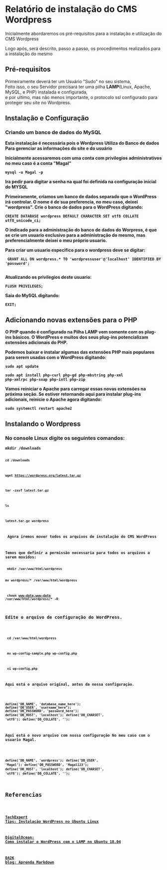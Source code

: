 ﻿<h1><b>Relatório de instalação do CMS Wordpress</b></h1>

<p> Inicialmente abordaremos os pré-requisitos para a instalação e utilização do CMS Wordpress</p>
<p> Logo após, será descrito, passo a passo, os procedimentos realizados para a instalação do mesmo</p>

<h2><b> Pré-requisitos </b></h2>

<p> Primeiramente deverá ter um Usuário "Sudo" no seu sistema,<br>
 Feito isso, o seu Servidor precisará ter uma pilha <B>LAMP</B>(Linux, Apache, MySQL, e PHP) instalada e configurada,<br> e por ultimo, mas não menos importante, o protocolo ssl configurado para proteger seu site no Wordpress.</p>

<h2> <b>Instalação e Configuração</h2>

<h3>Criando um banco de dados do MySQL</h3>
<p>Esta instalação é necessária pois o Wordpress Utiliza do Banco de dados Para gerenciar as informações do site e do usuário</p>
<p> Inicialmente acessaremos com uma conta com privilegios administrativos no meu caso é a conta "Magal"</p>
<code>mysql -u Magal -p</code>
<p> Ira pedir para digitar a senha na qual foi definida na configuração inicial do MYSQL</p>
<p>Primeiramente, criamos um banco de dados separado que o WordPress irá controlar. O nome é de sua preferencia, no meu caso, deixei "wordpress". Crie o banco de dados para o WordPress digitando:</p>
<code>CREATE DATABASE wordpress DEFAULT CHARACTER SET utf8 COLLATE utf8_unicode_ci;</code>

<p> O indicado para a administração do banco de dados do Worpress, é que se crie um usuario exclusivo para a administração do mesmo, mas preferencialmente deixei o meu próprio usuario.</p>
<p> Para criar um usuario especifico para o wordpress deve se digitar:</p>
<code> GRANT ALL ON wordpress.* TO 'wordpressuser'@'localhost' IDENTIFIED BY 'password';

</code>
<p> Atualizando os privilegios deste usuario:</p>
<code>FLUSH PRIVILEGES;</code>
<p>Saia do MySQL digitando:</p>
<code>EXIT;</code>

<h2>Adicionando novas extensões para o PHP</h2>

<p>O PHP quando é configurado na Pilha LAMP vem somente com os plug-ins básicos. O WordPress e muitos dos seus plug-ins potencializam extensões adicionais do PHP.</p>

<p>Podemos baixar e instalar algumas das extensões PHP mais populares para serem usadas com o WordPress digitando:</p>
<code>sudo apt update</code>

<code>sudo apt install php-curl php-gd php-mbstring php-xml php-xmlrpc php-soap php-intl php-zip
</code>

<p>Vamos reiniciar o Apache para carregar essas novas extensões na próxima seção. Se estiver retornando aqui para instalar plug-ins adicionais, reinicie o Apache agora digitando:</p>

<code>sudo systemctl restart apache2</code>

<h2>Instalando o Wordpress</h2>

<H3><p><b> No console Linux digite os seguintes comandos:</b></p></h3>
<code>mkdir /downloads

<code>cd /downloads</code>
 
 <code>wget https://wordpress.org/latest.tar.gz</code>
 
 <code>tar -zxvf latest.tar.gz</code>
 
 <code>ls</code>

<code>latest.tar.gz wordpress</code>

<p> Agora iremos mover todos os arquivos de instalação do CMS WordPress</p>
<p>Temos que definir a permissão necessaria para todos os arquivos a serem movidos:</p>
<code> mkdir /var/www/html/wordpress</code>

<code>mv wordpress/* /var/www/html/wordpress</code>

<code> chown www-data.www-data /var/www/html/wordpress/* -R</code>

<H3><p><b>Edite o arquivo de configuração do WordPress.</p></b></h3>

<code> cd /var/www/html/wordpress</code>

<code> mv wp-config-sample.php wp-config.php</code>

<code> vi wp-config.php</code>

<p>Aqui está o arquivo original, antes da nossa configuração.<p>

<code>define('DB_NAME', 'database_name_here');</code>
<code>define('DB_USER', 'username_here');</code>
<code>define('DB_PASSWORD', 'password_here');</code>
<code>define('DB_HOST', 'localhost');</code>
<code>define('DB_CHARSET', 'utf8');</code>
<code>define('DB_COLLATE', '');</code>

<p>Aqui está o novo arquivo com nossa configuração No meu caso com o usuario Magal.<p>

<code>define('DB_NAME', 'wordpress');</code>
<code>define('DB_USER', 'Magal');</code>
<code>define('DB_PASSWORD', 'Magal123');</code>
<code>define('DB_HOST', 'localhost');</code>
<code>define('DB_CHARSET', 'utf8');</code>
<code>define('DB_COLLATE', '');</code>

<h2>Referencias</h2>

<a href="https://techexpert.tips/pt-br/wordpress-pt-br/instalacao-wordpress-no-ubuntu-linux/#:~:text=no%20Ubuntu%20Linux.-,No%20console%20do%20Linux%2C%20use%20os%20seguintes%20comandos,baixar%20o%20pacote%20do%20WordPress.&text=Mova%20todos%20os%20arquivos%20do,em%20todos%20os%20arquivos%20movidos.&text=Edite%20o%20arquivo%20de%20configura%C3%A7%C3%A3o%20do%20WordPress.">TechExpert Tips: Instalação WordPress no Ubuntu Linux</a>

<a href="https://www.digitalocean.com/community/tutorials/how-to-install-wordpress-with-lamp-on-ubuntu-18-04-pt">DigitalOcean:  Como instalar o WordPress com o LAMP no Ubuntu 18.04</a>

<a href="https://blog.da2k.com.br/2015/02/08/aprenda-markdown/">DA2K blog: Aprenda Markdown</a>

